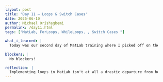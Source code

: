 ```yaml
---
layout: post
title: "Day 11 – Loops & Switch Cases"
date: 2025-06-10
author: Michael Orishagbemi
permalink: /day11.html
tags: ["MatLab, ForLoops, WhileLoops, , Switch Cases "]

what_i_learned: |
  Today was our second day of MatLab training where I picked off on the video regarding implementation of conditionals in MatLab. I went though implementing For, Else and Elif loops and also messed around with logical operations AND and OR (which is represented as | in MatLab). I then went on to learn about how to create FOR and WHILE loops in and went through various implementations of them. For example, we were asked to create a for loop where when iterating on a matrix, if it happens to encounter a value of 1 it will change the following value to 2. To end things off I learnt about switch cases, where I feel the based way to describe them is switch chooses a variable, and cases as elif statements where if its true its line will execute.
 
blockers: |
  No blockers!

reflection: |
  Implementing loops in MatLab isn't at all a drastic departure from how it is in Python. I'm quite grateful for this fact because now I know what I'm learning will be carried over between the two programming langugages. These videos also served as good review for me, as I was better able to understand how to manipulate the loops through the use of the length() function in combination with 'for i' which lets be access every value in the matrix. Switch cases were something I didn't recognize yet their value isn't lost on me. With the way I see they are an easier method of controlling the flow of your code then loops.
---
```


